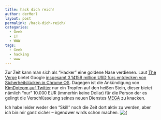 ```yaml
---
title: hack dich reich!
author: derMerl
layout: post
permalink: /hack-dich-reich/
categories:
  - Geek
  - IT
  - WWW
tags:
  - Geek
  - hacking
  - www
---
```

Zur Zeit kann man sich als &#8220;Hacker&#8221; eine goldene Nase verdienen. Laut <a href="http://www.theverge.com/" target="_blank">The Verge</a> bietet Google <a href="http://www.theverge.com/2013/1/28/3925724/google-pwnium-shifts-focus-to-chrome-os" target="_blank">insgesamt 3.14159 million USD fürs entdecken von Sicherheitslücken in Chrome OS</a>. Dagegen ist die Ankündigung von <a href="https://twitter.com/KimDotcom/status/297173196166295554" target="_blank">KimDotcom auf Twitter</a> nur ein Tropfen auf den heißen Stein, dieser bietet nämlich &#8220;nur&#8221; 10.000 EUR (immerhin keine Dollar) für die Person der es gelingt die Verschlüsselung seines neuen Dienstes <a href="https://mega.co.nz/" target="_blank">MEGA</a> zu knacken.

Ich habe leider weder den &#8220;Skill&#8221; noch die Zeit dort aktiv zu werden, aber ich bin mir ganz sicher &#8211; irgendwer wirds schon machen. <img src="http://www.sysdump.de/wp-includes/images/smilies/icon_wink.gif" alt=";)" class="wp-smiley" />
